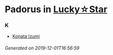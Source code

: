 # Padorus in [Lucky☆Star](https://myanimelist.net/manga/587/Lucky☆Star)

### K
* [Konata Izumi](https://github.com/shadow578/Project-Padoru/blob/master/table-of-contents/characters/KonataIzumi.md)

###### Generated on 2019-12-01T16:56:59
